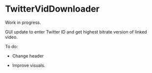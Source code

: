 # TwitterVidDownloader

Work in progress.


GUI update to enter Twitter ID and get highest bitrate version of linked video.

To do:

  - Change header
  
  - Improve visuals.
